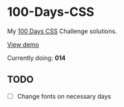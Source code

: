# 100-Days-CSS

My [100 Days CSS](https://100dayscss.com/) Challenge solutions.

[View demo](https://jos-cabrera.github.io/100-Days-CSS/)

Currently doing: **014**

## TODO

- [ ] Change fonts on necessary days
